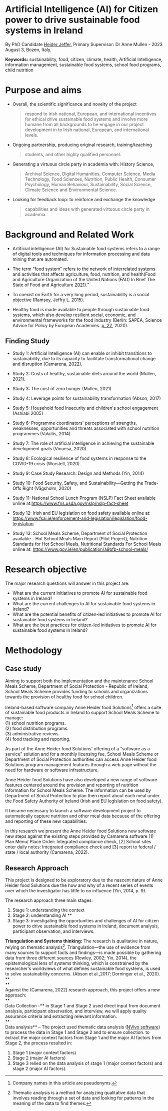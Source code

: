 # Artificial Intelligence (AI) for Citizen power to drive sustainable food systems in Ireland

By PhD Candidate [Heider Jeffer](https://github.com/HeiderJeffer),
Primary Supervisor: Dr Anne Mullen - 2023 August 3, Bozen, Italy.

**Keywords:** sustainability, food, citizen, climate, health, Artificial
Intelligence, information management, sustainable food systems, school
food programs, child nutrition

# Purpose and aims


- Overall, the scientific significance and novelty of the project
  > respond to Irish national, European, and international incentives
  > for ethical drive sustainable food systems and involve more humane
  > from all backgrounds to be engage in our project development in to
  > Irish national, European, and international levels.

- Ongoing partnership, producing original research, training/teaching
  > students, and other highly qualified personnel.

- Generating a virtuous circle party in academia with: History Science,
  > Archival Science, Digital Humanities, Computer Science, Media
  > Technology, Food Sciences, Nutrition, Public Health, Consumer
  > Psychology, Human Behaviour, Sustainability, Social Science, Climate
  > Science and Environmental Science.

- Looking for feedback loop: to reinforce and exchange the knowledge
  > capabilities and ideas with generated virtuous circle party in
  > academia.

# Background and Related Work

- Artificial intelligence (AI) for Sustainable food systems refers to a
  range of digital tools and techniques for information processing and
  data mining that are automated.

- The term "food system" refers to the network of interrelated systems
  and activities that affects agriculture, food, nutrition, and
  health(Food and Agriculture Organization of the United Nations (FAO)
  In Brief The State of Food and Agriculture
  [2021](https://www.fao.org/documents/card/en/c/cb7351en)).”

- To coexist on Earth for a very long period, sustainability is a social
  objective (Ramsey, Jeffry L. 2015).

- Healthy food is made available to people through sustainable food
  systems, which also develop resilient social, economic, and
  environmental frameworks for the food industry (Berlin: SAPEA, Science
  Advice for Policy by European Academies.
  [p. 22](https://www.sapea.info/wp-content/uploads/sustainable-food-system-report.pdf),
  2020).

## Finding Study

- Study 1: Artificial Intelligence (AI) can enable or inhibit
  transitions to sustainability, due to its capacity to facilitate
  transformational change and disruption (Camarena, 2022).

- Study 2: Costs of healthy, sustainable diets around the world (Mullen,
  2021).

- Study 3: The cost of zero hunger (Mullen, 2021)

- Study 4: Leverage points for sustainability transformation (Abson,
  2017)

- Study 5: Household food insecurity and children's school engagement
  (Ashiabi 2005)

- Study 6: Programme coordinators' perceptions of strengths, weaknesses,
  opportunities and threats associated with school nutrition programmes
  (Valaitis, 2014)

- Study 7: The role of artificial intelligence in achieving the
  sustainable development goals (Vinuesa, 2020)

- Study 8: Ecological resilience of food systems in response to the
  COVID-19 crisis (Worstell, 2020).

- Study 9: Case Study Research: Design and Methods (Yin, 2014)

- Study 10: Food Security, Safety, and Sustainability—Getting the
  Trade-Offs Right (Vågsholm, 2020)

- Study 11: National School Lunch Program (NSLP) Fact Sheet available
  online at:<https://www.fns.usda.gov/nslp/nslp-fact-sheet>

- Study 12: Irish and EU legislation on food safety available online at:
  <https://www.fsai.ie/enforcement-and-legislation/legislation/food-legislation>

- Study 13: School Meals Scheme, Department of Social Protection
  available - Hot School Meals Main Report (Pilot Project), Nutrition
  Standards for Hot School Meals, Nutritional Standards For School Meals
  online at: <https://www.gov.ie/en/publication/a9bfb-school-meals/>

# Research objective  
The major research questions will answer in this project are:


- What are the current initiatives to promote AI for sustainable food systems in Ireland?
- What are the current challenges to AI for sustainable food systems in Ireland?
- What are the potential benefits of citizen-led initiatives to promote AI for sustainable food systems in Ireland?
- What are the best practices for citizen-led initiatives to promote AI for sustainable food systems in Ireland?

# Methodology  
## Case study  
Aiming to support both the implementation and the maintenance School Meals Scheme, Department of Social Protection - Republic of Ireland, School Meals Scheme provides funding to schools and organizations towards the provision of healthy food for school children.

Ireland-based software company Anne Heider food Solutions[^1] offers a suite of sustainable food products in Ireland to support School Meals Scheme to manage:  
(1) school nutrition programs.  
(2) food distribution programs.  
(3) administrative reviews.  
(4) food tracking and reporting.

As part of the Anne Heider food Solutions’ offering of a “software as a service” solution and for a monthly licensing fee, School Meals Scheme or Department of Social Protection authorities can access Anne Heider food Solutions program management features through a web page without the need for hardware or software infrastructure.


Anne Heider food Solutions have also developed a new range of software features centered around the provision and reporting of nutrition information for School Meals Scheme. The information can be used by Department of Social Protection to plan then report about each meal under the Food Safety Authority of Ireland (Irish and EU legislation on food safety).

It became necessary to launch a software development project to automatically capture nutrition and other meal data because of the offering and reporting of these new capabilities.

In this research we present the Anne Heider food Solutions new software new steps against the existing steps provided by Camarena software \[1\] Plan Menu/ Place Order: Integrated compliance check, \[2\] School sites enter daily notes: Integrated compliance check and \[3\] report to federal / state / local authority (Camarena, 2022).

## Research Approach  
This project is designed to be exploratory due to the nascent nature of Anne Heider food Solutions due the how and why of a recent series of events over which the investigator has little to no influence (Yin, 2014, p. 9).  
  
The research approach three main stages:  
1. Stage 1: understanding the context
2. Stage 2: understanding AI **
3. Stage 3: investigating the opportunities and challenges of AI for citizen power to drive sustainable food systems in Ireland, document analysis, participant observation, and interviews.  
  
**Triangulation and Systems thinking:** The research is qualitative in nature, relying on thematic analysis[^2]. Triangulation—the use of evidence from many sources to support facts and findings—is made possible by gathering data from three different sources (Rowley, 2002; Yin, 2014), the epistemological lens of systems thinking, which is constrained by the researcher's worldviews of what defines sustainable food systems, is used to solve sustainability concerns. (Abson et al.,2017; Dorninger et al., 2020). **  
**  
Against the (Camarena, 2022) research approach, this project offers a new approach:  
**  
Data Collection -** in Stage 1 and Stage 2 used direct input from document analysis, participant observation, and interview, we will apply quality assurance criteria and extracting relevant information.  
**  
Data analysis** – The project used thematic data analysis (<a href="https://lumivero.com/products/nvivo/">NVivo software</a>) to process the data in Stage 1 and Stage 2 and to ensure collection. to extract the major context factors from Stage 1 and the major AI factors from Stage 2, the process resulted in:

1. Stage 1 (major context factors)
2. Stage 2 (major AI factors)
3. Stage 3 relied on the data analysis of stage 1 (major context factors) and stage 2 (major AI factors).

[^1]: Company names in this article are pseudonyms.

[^2]: Thematic analysis is a method for analyzing qualitative data that
    involves reading through a set of data and looking for patterns in
    the meaning of the data to find themes.
